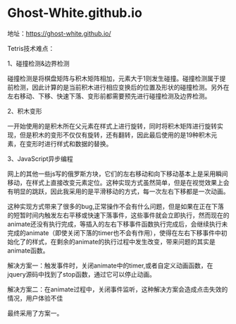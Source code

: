 # Ghost-White.github.io

地址：https://ghost-white.github.io/

Tetris技术难点：

1、碰撞检测&边界检测

碰撞检测是将棋盘矩阵与积木矩阵相加，元素大于1则发生碰撞。碰撞检测属于提前检测，因此计算的是当前积木进行相应变换后的位置及形状的碰撞检测。另外在左右移动、下移、快速下落、变形前都需要预先进行碰撞检测及边界检测。

2、积木变形

一开始使用的是积木所在父元素在样式上进行旋转，同时将积木矩阵进行旋转实现，但是积木的变形不仅仅有旋转，还有翻转，因此最后使用的是19种积木元素，在变形时进行样式和数据的替换。

3、JavaScript异步编程

网上的其他一些js写的俄罗斯方块，它们的左右移动和向下移动基本上是采用瞬间移动，在样式上直接改变元素定位。这种实现方式虽然简单，但是在视觉效果上会有明显的跳跃，因此我采用的是平滑移动的方式，每一次左右下移都是一次动画。

这种实现方式带来了很多的bug,正常操作不会有什么问题，但是如果在正在下落的短暂时间内触发左右平移或快速下落事件，这些事件就会立即执行，然而现在的animate还没有执行完成，等插入的左右下移事件函数执行完成后，会继续执行未完成的animate（即使关闭下落的timer也不会有作用），使得在左右下移事件中初始化了的样式，在剩余的animate的执行过程中发生改变，带来问题的其实是animate函数。

解决方案一：触发事件时，关闭animate中的timer,或者自定义动画函数，在jquery源码中找到了stop函数，通过它可以停止动画。

解决方案二：在animate过程中，关闭事件监听，这种解决方案会造成点击失效的情况，用户体验不佳

最终采用了方案一。
